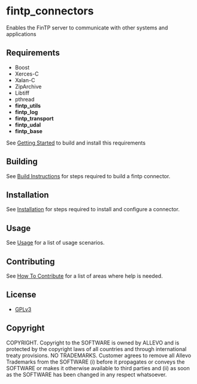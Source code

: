 fintp_connectors
================

Enables the FinTP server to communicate with other systems and applications	

Requirements
------------
- Boost
- Xerces-C
- Xalan-C
- ZipArchive
- Libtiff
- pthread
- **fintp_utils**
- **fintp_log**
- **fintp_transport**
- **fintp_udal**
- **fintp_base**

See [Getting Started](http://www.fintp.org/getting-started/) to build and install this requirements

Building
-----
See [Build Instructions](https://github.com/FinTP/fintp_connectors/wiki/Build-instructions) for steps required to build a fintp connector.

Installation
-----
See [Installation](https://github.com/FinTP/fintp_connectors/wiki/Installation) for steps required to install and configure a connector.

Usage
-----
See [Usage](https://github.com/FinTP/fintp_connectors/wiki/Usage) for a list of usage scenarios.

Contributing
-----
See [How To Contribute](http://www.fintp.org/how-to-contribute) for a list of areas where help is needed.

License
-------
- [GPLv3](http://www.gnu.org/licenses/gpl-3.0.html)

Copyright
-------
COPYRIGHT.  Copyright to the SOFTWARE is owned by ALLEVO and is protected by the copyright laws of all countries and through international treaty provisions. 
NO TRADEMARKS.  Customer agrees to remove all Allevo Trademarks from the SOFTWARE (i) before it propagates or conveys the SOFTWARE or makes it otherwise available to third parties and (ii) as soon as the SOFTWARE has been changed in any respect whatsoever. 
